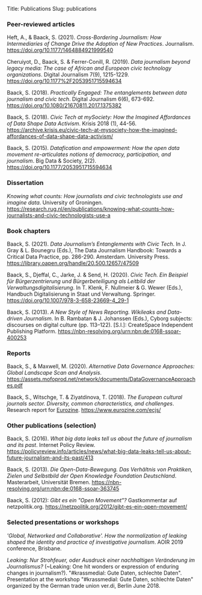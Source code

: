Title: Publications
Slug: publications

### Peer-reviewed articles

Heft, A., & Baack, S. (2021). _Cross-Bordering Journalism: How Intermediaries of Change Drive the Adoption of New Practices_. Journalism. <https://doi.org/10.1177/1464884921999540>

Cheruiyot, D., Baack, S. & Ferrer-Conill, R. (2019). _Data journalism beyond legacy media: The case of African and European civic technology organizations_. Digital Journalism 7(9), 1215-1229. <https://doi.org/10.1177%2F2053951715594634>

Baack, S. (2018). _Practically Engaged: The entanglements between data journalism and civic tech_. Digital Journalism 6(6), 673-692. <https://doi.org/10.1080/21670811.2017.1375382>

Baack, S. (2018). _Civic Tech at mySociety: How the Imagined Affordances of Data Shape Data Activism_. Krisis 2018 (1), 44-56. <https://archive.krisis.eu/civic-tech-at-mysociety-how-the-imagined-affordances-of-data-shape-data-activism/>

Baack, S. (2015). _Datafication and empowerment: How the open data movement re-articulates notions of democracy, participation, and journalism_. Big Data & Society, 2(2). <https://doi.org/10.1177/2053951715594634>

### Dissertation

_Knowing what counts: How journalists and civic technologists use and imagine data_. University of Groningen. <https://research.rug.nl/en/publications/knowing-what-counts-how-journalists-and-civic-technologists-use-a>

### Book chapters

Baack, S. (2021). _Data Journalism’s Entanglements with Civic Tech_. In J. Gray & L. Bounegru (Eds.), The Data Journalism Handbook: Towards a Critical Data Practice, pp. 286-290. Amsterdam. University Press. <https://library.oapen.org/handle/20.500.12657/47509>

Baack, S., Djeffal, C., Jarke, J. & Send, H. (2020). _Civic Tech. Ein Beispiel für Bürgerzentrierung und Bürgerbeteiligung als Leitbild der Verwaltungsdigitalisierung_. In T. Klenk, F. Nullmeier & G. Wewer (Eds.), Handbuch Digitalisierung in Staat und Verwaltung. Springer. <https://doi.org/10.1007/978-3-658-23669-4_29-1>

Baack, S. (2013). _A New Style of News Reporting. Wikileaks and Data-driven Journalism_. In B. Rambatan & J. Johanssen (Eds.), Cyborg subjects: discourses on digital culture (pp. 113–122). [S.l.]: CreateSpace Independent Publishing Platform. <https://nbn-resolving.org/urn:nbn:de:0168-ssoar-400253>

### Reports

Baack, S., & Maxwell, M. (2020). _Alternative Data Governance Approaches: Global Landscape Scan and Analysis_. <https://assets.mofoprod.net/network/documents/DataGovernanceApproaches.pdf>

Baack, S., Witschge, T. & Ziyatdinova, T. (2018). _The European cultural journals sector. Diversity, common characteristics, and challenges_. Research report for [Eurozine](https://www.eurozine.com/). <https://www.eurozine.com/ecjs/>

### Other publications (selection)

Baack, S. (2016). _What big data leaks tell us about the future of journalism and its past_. Internet Policy Review. <https://policyreview.info/articles/news/what-big-data-leaks-tell-us-about-future-journalism-and-its-past/413>

Baack, S. (2013). _Die Open-Data-Bewegung. Das Verhältnis von Praktiken, Zielen und Selbstbild der Open Knowledge Foundation Deutschland_. Masterarbeit, Universität Bremen. <https://nbn-resolving.org/urn:nbn:de:0168-ssoar-363745>

Baack, S. (2012): _Gibt es ein "Open Movement"?_ Gastkommentar auf netzpolitik.org. <https://netzpolitik.org/2012/gibt-es-ein-open-movement/>

### Selected presentations or workshops

_'Global, Networked and Collaborative'. How the normalization of leaking shaped the identity and practice of investigative journalism_. AOIR 2019 conference, Brisbane.

_Leaking: Nur Strohfeuer, oder Ausdruck einer nachhaltigen Veränderung im Journalismus?_ (~Leaking: One hit wonders or expression of enduring changes in journalism?). "#krassmedial: Gute Daten, schlechte Daten". Presentation at the workshop "#krassmedial: Gute Daten, schlechte Daten" organized by the German trade union ver.di, Berlin June 2018.